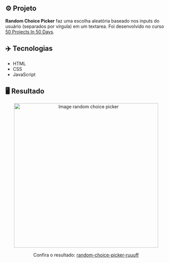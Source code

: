 ## ⚙️ Projeto
**Random Choice Picker** faz uma escolha aleatória baseado nos inputs do usuário (separados por vírgula) em um textarea. Foi desenvolvido no curso <a href="https://www.udemy.com/share/103Pv2AEcYdFxQQXUH">50 Projects In 50 Days</a>.

## ✈️ Tecnologias
- HTML
- CSS
- JavaScript

## 🖥️ Resultado
<div align="center">
  <img alt="Image random choice picker" src="https://i.imgur.com/2EskmYx.png" width="450px">
  <p>Confira o resultado: <a href="https://random-choice-picker-ruuuff.netlify.app">random-choice-picker-ruuuff</a></p>
</div>
